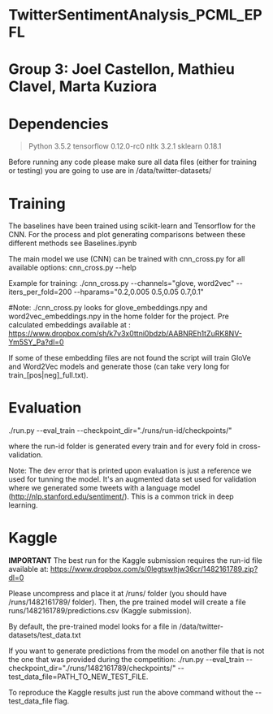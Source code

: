 # TwitterSentimentAnalysis_PCML_EPFL
# Group 3: Joel Castellon, Mathieu Clavel, Marta Kuziora

Dependencies
============
> Python 3.5.2
> tensorflow 0.12.0-rc0
> nltk 3.2.1
> sklearn 0.18.1

Before running any code please make sure all data files (either
for training or testing) you
are going to use are in /data/twitter-datasets/


Training
===========
The baselines have been trained using scikit-learn and
Tensorflow for the CNN.
For the process and plot generating comparisons between these different
methods see Baselines.ipynb

The main model we use (CNN) can be trained with cnn_cross.py
for all available options: cnn_cross.py --help

Example for training:
./cnn_cross.py --channels="glove, word2vec" --iters_per_fold=200 --hparams="0.2,0.005 0.5,0.05 0.7,0.1"

#Note:
./cnn_cross.py looks for glove_embeddings.npy and word2vec_embeddings.npy
in the home folder for the project.
Pre calculated embeddings available at :
https://www.dropbox.com/sh/k7v3x0ttni0bdzb/AABNREh1tZuRK8NV-Ym5SY_Pa?dl=0 

If some of these embedding files are not found the script will train
GloVe and Word2Vec models and generate those (can take very long for
train_[pos|neg]_full.txt). 

Evaluation
===========
./run.py --eval_train --checkpoint_dir="./runs/run-id/checkpoints/"

where the run-id folder is generated every train and for every
fold in cross-validation. 

Note: The dev error that is printed upon evaluation is just a 
reference we used for tunning the model. It's an augmented data set
used for validation where we generated some tweets with a language model (http://nlp.stanford.edu/sentiment/).
This is a common trick in deep learning.

Kaggle
===========
**IMPORTANT**
The best run for the Kaggle submission requires the run-id file available at:
https://www.dropbox.com/s/0legtswltjw36cr/1482161789.zip?dl=0

Please uncompress and place it at /runs/  folder (you should have /runs/1482161789/ folder). Then, the pre trained model will create a file runs/1482161789/predictions.csv (Kaggle submission).

By default, the pre-trained model looks for a file in /data/twitter-datasets/test_data.txt

If you want to generate predictions from the model on another file that is not
the one that was provided during the competition:
./run.py --eval_train --checkpoint_dir="./runs/1482161789/checkpoints/" --test_data_file=PATH_TO_NEW_TEST_FILE.

To reproduce the Kaggle results just run the above command without the --test_data_file flag.



